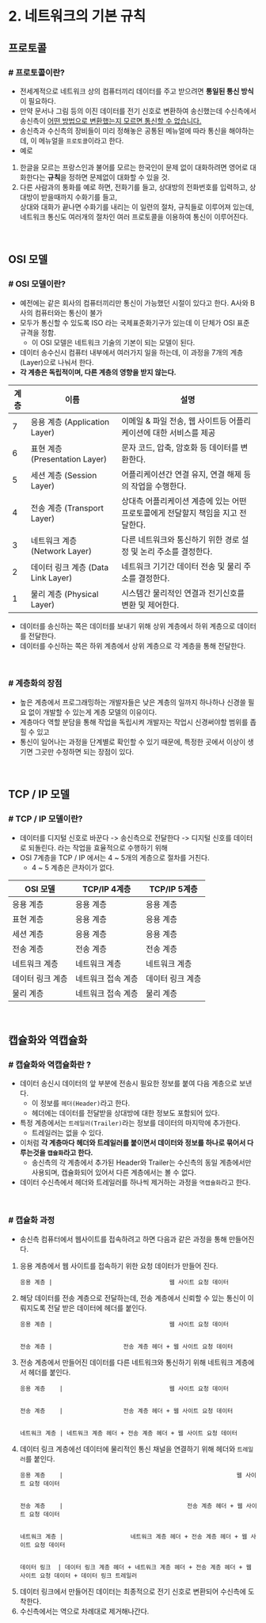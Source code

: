 # 2. 네트워크의 기본 규칙
## 프로토콜
### # 프로토콜이란?
- 전세계적으로 네트워크 상의 컴퓨터끼리 데이터를 주고 받으려면 **통일된 통신 방식**이 필요하다.
- 만약 문서나 그림 등의 이진 데이터를 전기 신호로 변환하여 송신했는데 수신측에서 송신측이 <u>어떤 방법으로 변환했는지 모르면 통신할 수 없습니다.</u>
- 송신측과 수신측의 장비들이 미리 정해놓은 공통된 메뉴얼에 따라 통신을 해야하는데, 이 메뉴얼을 `프로토콜`이라고 한다.
- 예로
1. 한글을 모르는 프랑스인과 불어를 모르는 한국인이 문제 없이 대화하려면 영어로 대화한다는 **규칙**을 정하면 문제없이 대화할 수 있을 것.
2. 다른 사람과의 통화를 예로 하면, 전화기를 들고, 상대방의 전화번호를 입력하고, 상대방이 받을때까지 수화기를 들고, <br>
   상대와 대화가 끝나면 수화기를 내리는 이 일련의 절차, 규칙들로 이루어져 있는데, 네트워크 통신도 여러개의 절차인 여러 프로토콜을 이용하여 통신이 이루어진다.

<br>
 
## OSI 모델
### # OSI 모델이란?
- 예전에는 같은 회사의 컴퓨터끼리만 통신이 가능했던 시절이 있다고 한다. A사와 B사의 컴퓨터와는 통신이 불가
- 모두가 통신할 수 있도록 ISO 라는 국제표준화기구가 있는데 이 단체가 OSI 표준 규격을 정함.
    - 이 OSI 모델은 네트워크 기술의 기본이 되는 모델이 된다.
- 데이터 송수신시 컴퓨터 내부에서 여러가지 일을 하는데, 이 과정을 7개의 계층(Layer)으로 나눠서 한다.
- **각 계층은 독립적이며, 다른 계층의 영향을 받지 않는다.**

|계층|이름|설명|
|------------|------------|------------|
|7|응용 계층 (Application Layer)|이메일 & 파일 전송, 웹 사이트등 어플리케이션에 대한 서비스를 제공|
|6|표현 계층 (Presentation Layer)|문자 코드, 압축, 암호화 등 데이터를 변환한다.|
|5|세션 계층 (Session Layer)|어플리케이션간 연결 유지, 연결 해제 등의 작업을 수행한다.|
|4|전송 계층 (Transport Layer)|상대측 어플리케이션 계층에 있는 어떤 프로토콜에게 전달할지 책임을 지고 전달한다.|
|3|네트워크 계층 (Network Layer)|다른 네트워크와 통신하기 위한 경로 설정 및 논리 주소를 결정한다.|
|2|데이터 링크 계층 (Data Link Layer)|네트워크 기기간 데이터 전송 및 물리 주소를 결정한다.|
|1|물리 계층 (Physical Layer)|시스템간 물리적인 연결과 전기신호를 변환 및 제어한다.|
    
- 데이터를 송신하는 쪽은 데이터를 보내기 위해 상위 계층에서 하위 계층으로 데이터를 전달한다.
- 데이터를 수신하는 쪽은 하위 계층에서 상위 계층으로 각 계층을 통해 전달한다.

<br>
 
### # 계층화의 장점
- 높은 계층에서 프로그래밍하는 개발자들은 낮은 계층의 일까지 하나하나 신경쓸 필요 없이 개발할 수 있는게 계층 모델의 이유이다.
- 계층마다 역할 분담을 통해 작업을 독립시켜 개발자는 작업시 신경써야할 범위를 좁힐 수 있고
- 통신이 일어나는 과정을 단계별로 확인할 수 있기 때문에, 특정한 곳에서 이상이 생기면 그곳만 수정하면 되는 장점이 있다.

<br>
 
## TCP / IP  모델
### # TCP / IP 모델이란?
- 데이터를 디지털 신호로 바꾼다 -> 송신측으로 전달한다 -> 디지털 신호를 데이터로 되돌린다. 라는 작업을 효율적으로 수행하기 위해 <br>
- OSI 7계층을 TCP / IP 에서는 4 ~ 5개의 계층으로 절차를 거친다.
    - 4 ~ 5 계층은 큰차이가 없다.

|OSI 모델|TCP/IP 4계층|TCP/IP 5계층|
|------------|------------|------------|
|응용 계층|응용 계층|응용 계층|
|표현 계층|응용 계층|응용 계층|
|세션 계층|응용 계층|응용 계층|
|전송 계층|전송 계층|전송 계층|
|네트워크 계층|네트워크 계층|네트워크 계층|
|데이터 링크 계층|네트워크 접속 계층|데이터 링크 계층|
|물리 계층|네트워크 접속 계층|물리 계층|

<br>

## 캡슐화와 역캡슐화
### # 캡슐화와 역캡슐화란 ?
- 데이터 송신시 데이터의 앞 부분에 전송시 필요한 정보를 붙여 다음 계층으로 보낸다.
    - 이 정보를 `헤더(Header)`라고 한다.
    - 헤더에는 데이터를 전달받을 상대방에 대한 정보도 포함되어 있다.
- 특정 계층에서는 `트레일러(Trailer)`라는 정보를 데이터의 마지막에 추가한다.
    - 트레일러는 없을 수 있다.
- 이처럼 **각 계층마다 헤더와 트레일러를 붙이면서 데이터와 정보를 하나로 묶어서 다루는것을 `캡슐화`라고 한다.**
    - 송신측의 각 계층에서 추가된 Header와 Trailer는 수신측의 동일 계층에서만 사용되며, 캡슐화되어 있어서 다른 계층에서는 볼 수 없다.
- 데이터 수신측에서 헤더와 트레일러를 하나씩 제거하는 과정을 `역캡슐화`라고 한다.

<br>

### # 캡슐화 과정
- 송신측 컴퓨터에서 웹사이트를 접속하려고 하면 다음과 같은 과정을 통해 만들어진다.
1. 응용 계층에서 웹 사이트를 접속하기 위한 요청 데이터가 만들어 진다.
    ```
    응용 계층 |                                 웹 사이트 요청 데이터
    ```
2. 해당 데이터를 전송 계층으로 전달하는데, 전송 계층에서 신뢰할 수 있는 통신이 이뤄지도록 전달 받은 데이터에 헤더를 붙인다.
    ```
    응용 계층 |                                 웹 사이트 요청 데이터
   
   
    전송 계층 |                    전송 계층 헤더 + 웹 사이트 요청 데이터
    ```
3. 전송 계층에서 만들어진 데이터를 다른 네트워크와 통신하기 위해 네트워크 계층에서 헤더를 붙인다.
    ```
    응용 계층    |                              웹 사이트 요청 데이터
   
                
    전송 계층    |                 전송 계층 헤더 + 웹 사이트 요청 데이터
   
      
    네트워크 계층 | 네트워크 계층 헤더 + 전송 계층 헤더 + 웹 사이트 요청 데이터 
    ```
4. 데이터 링크 계층에선 데이터에 물리적인 통신 채널을 연결하기 위해 헤더와 `트레일러`를 붙인다.
    ```
    응용 계층    |                                                 웹 사이트 요청 데이터
   
                
    전송 계층    |                                   전송 계층 헤더 + 웹 사이트 요청 데이터
   
      
    네트워크 계층 |                   네트워크 계층 헤더 + 전송 계층 헤더 + 웹 사이트 요청 데이터 
   
   
    데이터 링크  | 데이터 링크 계층 헤더 + 네트워크 계층 헤더 + 전송 계층 헤더 + 웹 사이트 요청 데이터 + 데이터 링크 트레일러
    ```
5. 데이터 링크에서 만들어진 데이터는 최종적으로 전기 신호로 변환되어 수신측에 도착한다.
6. 수신측에서는 역으로 차례대로 제거해나간다.
